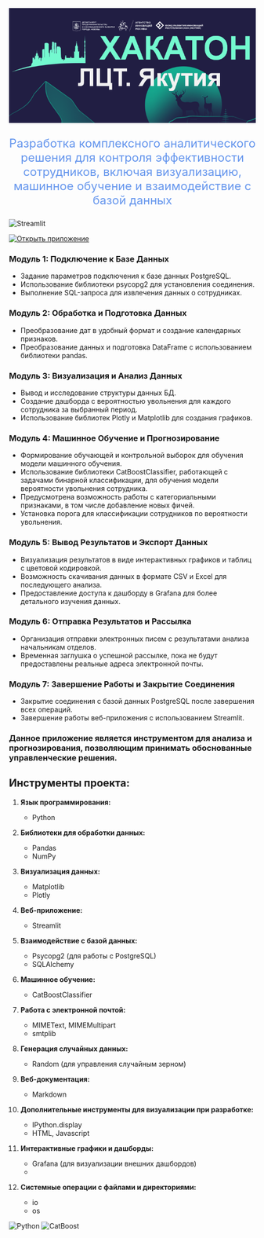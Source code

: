 <img src="fon_rep.png" alt="Image" width="900"/>


<p align="center" style="font-size: 24px;">
  <a style="color:cornflowerblue;">Разработка комплексного аналитического решения для контроля эффективности сотрудников, включая визуализацию, машинное обучение и взаимодействие с базой данных</a>
</p>


![Streamlit](https://images.datacamp.com/image/upload/v1640050215/image27_frqkzv.png)

[![Открыть приложение](https://img.shields.io/badge/Открыть_приложение-orange?style=for-the-badge&logo=appveyor)](https://digitaltransformationleaguehack-hqka6umcdxxhzgrrzk7eeq.streamlit.app/)

### Модуль 1: Подключение к Базе Данных
- Задание параметров подключения к базе данных PostgreSQL.
- Использование библиотеки psycopg2 для установления соединения.
- Выполнение SQL-запроса для извлечения данных о сотрудниках.

### Модуль 2: Обработка и Подготовка Данных
- Преобразование дат в удобный формат и создание календарных признаков.
- Преобразование данных и подготовка DataFrame с использованием библиотеки pandas.

### Модуль 3: Визуализация и Анализ Данных
- Вывод и исследование структуры данных БД.
- Создание дашборда с вероятностью увольнения для каждого сотрудника за выбранный период.
- Использование библиотек Plotly и Matplotlib для создания графиков.

### Модуль 4: Машинное Обучение и Прогнозирование
- Формирование обучающей и контрольной выборок для обучения модели машинного обучения.
- Использование библиотеки CatBoostClassifier, работающей с задачами бинарной классификации, для обучения модели вероятности увольнения сотрудника.
- Предусмотрена возможность работы с категориальными признаками, в том числе добавление новых фичей.
- Установка порога для классификации сотрудников по вероятности увольнения.

### Модуль 5: Вывод Результатов и Экспорт Данных
- Визуализация результатов в виде интерактивных графиков и таблиц с цветовой кодировкой.
- Возможность скачивания данных в формате CSV и Excel для последующего анализа.
- Предоставление доступа к дашборду в Grafana для более детального изучения данных.

### Модуль 6: Отправка Результатов и Рассылка
- Организация отправки электронных писем с результатами анализа начальникам отделов.
- Временная заглушка о успешной рассылке, пока не будут предоставлены реальные адреса электронной почты.

### Модуль 7: Завершение Работы и Закрытие Соединения
- Закрытие соединения с базой данных PostgreSQL после завершения всех операций.
- Завершение работы веб-приложения с использованием Streamlit.

### Данное приложение является инструментом для анализа и прогнозирования, позволяющим принимать обоснованные управленческие решения.

## **Инструменты проекта:**

1. **Язык программирования:**
   - Python

2. **Библиотеки для обработки данных:**
   - Pandas
   - NumPy

3. **Визуализация данных:**
   - Matplotlib
   - Plotly

4. **Веб-приложение:**
   - Streamlit

5. **Взаимодействие с базой данных:**
   - Psycopg2 (для работы с PostgreSQL)
   - SQLAlchemy

6. **Машинное обучение:**
   - CatBoostClassifier

7. **Работа с электронной почтой:**
    - MIMEText, MIMEMultipart
    - smtplib

8. **Генерация случайных данных:**
   - Random (для управления случайным зерном)

9. **Веб-документация:**
   - Markdown

10. **Дополнительные инструменты для визуализации при разработке:**
    - IPython.display
    - HTML, Javascript

11. **Интерактивные графики и дашборды:**
    - Grafana (для визуализации внешних дашбордов)
    - 
12. **Системные операции с файлами и директориями:**
    - io
    - os


![Python](https://reallearnings.co.in/wp-content/uploads/2021/12/python-768x480.jpg)
![CatBoost](http://aishelf.org/wp-content/uploads/2019/04/catboost-768x384.png)
